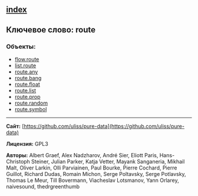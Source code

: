 [index](../index.html)
---

## Ключевое слово: route

### Объекты:
* [flow.route](../flow.route.html)
* [list.route](../list.route.html)
* [route.any](../route.any.html)
* [route.bang](../route.bang.html)
* [route.float](../route.float.html)
* [route.list](../route.list.html)
* [route.prop](../route.prop.html)
* [route.random](../route.random.html)
* [route.symbol](../route.symbol.html)

---
**Сайт:** [https://github.com/uliss/pure-data](https://github.com/uliss/pure-data)

**Лицензия:** GPL3

**Авторы:** Albert Graef, Alex Nadzharov, André Sier, Eliott Paris, Hans-Christoph Steiner, Julian Parker, Katja Vetter, Mayank Sanganeria, Mikhail Malt, Oliver Larkin, Olli Parviainen, Paul Bourke, Pierre Cochard, Pierre Guillot, Richard Dudas, Romain Michon, Serge Poltavsky, Serge Potlavsky, Thomas Le Meur, Till Bovermann, Viacheslav Lotsmanov, Yann Orlarey, naivesound, thedrgreenthumb
